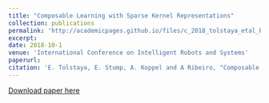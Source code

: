 ```yaml
---
title: "Composable Learning with Sparse Kernel Representations"
collection: publications
permalink: 'http://academicpages.github.io/files/c_2018_tolstaya_etal_b.pdf'
excerpt: 
date: 2018-10-1
venue: 'International Conference on Intelligent Robots and Systems'
paperurl: 
citation: 'E. Tolstaya, E. Stump, A. Koppel and A Ribeiro, "Composable Learning with Sparse Kernel Representations", International Conference on Intelligent Robots and Systems (IROS), Oct 1-5, 2018.'
---
```


[Download paper here](http://academicpages.github.io/files/paper2.pdf)
